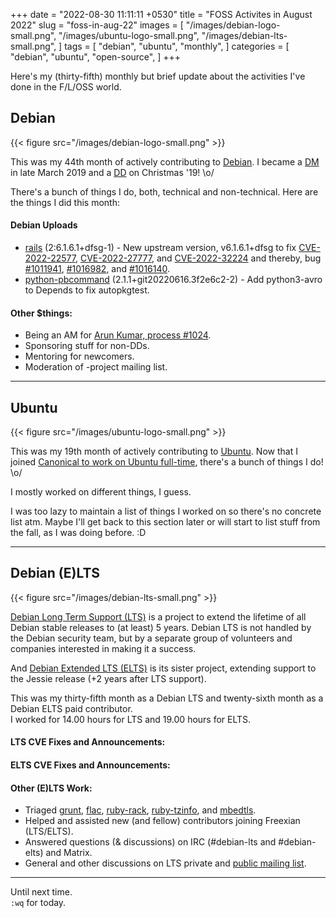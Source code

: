 +++
date = "2022-08-30 11:11:11 +0530"
title = "FOSS Activites in August 2022"
slug = "foss-in-aug-22"
images = [
    "/images/debian-logo-small.png",
    "/images/ubuntu-logo-small.png",
    "/images/debian-lts-small.png",
]
tags = [
    "debian",
    "ubuntu",
    "monthly",
]
categories = [
    "debian",
    "ubuntu",
    "open-source",
]
+++

Here's my (thirty-fifth) monthly but brief update about the activities I've done in the F/L/OSS world.

## Debian
{{< figure src="/images/debian-logo-small.png" >}}

This was my 44th month of actively contributing to [Debian](https://www.debian.org/).
I became a [DM](https://wiki.debian.org/DebianMaintainer) in late March 2019 and a [DD](https://wiki.debian.org/DebianDeveloper) on Christmas '19! \o/

There's a bunch of things I do, both, technical and non-technical. Here are the things I did this month:

#### Debian Uploads

- [rails](https://tracker.debian.org/pkg/rails) (2:6.1.6.1+dfsg-1) - New upstream version, v6.1.6.1+dfsg to fix [CVE-2022-22577](https://security-tracker.debian.org/tracker/CVE-2022-22577), [CVE-2022-27777](https://security-tracker.debian.org/tracker/CVE-2022-27777), and [CVE-2022-32224](https://security-tracker.debian.org/tracker/CVE-2022-32224) and thereby, bug [#1011941](https://bugs.debian.org/1011941), [#1016982](https://bugs.debian.org/1016982), and [#1016140](https://bugs.debian.org/1016140).
- [python-pbcommand](https://tracker.debian.org/pkg/python-pbcommand) (2.1.1+git20220616.3f2e6c2-2) - Add python3-avro to Depends to fix autopkgtest.

#### Other $things:

- Being an AM for [Arun Kumar, process #1024](https://nm.debian.org/process/1024/).
- Sponsoring stuff for non-DDs.
- Mentoring for newcomers.
- Moderation of -project mailing list.

---

## Ubuntu
{{< figure src="/images/ubuntu-logo-small.png" >}}

This was my 19th month of actively contributing to [Ubuntu](https://ubuntu.com/about).
Now that I joined [Canonical to work on Ubuntu full-time](https://utkarsh2102.com/posts/hello-canonical/), there's a bunch of things I do! \o/

I mostly worked on different things, I guess.

I was too lazy to maintain a list of things I worked on so there's
no concrete list atm. Maybe I'll get back to this section later or
will start to list stuff from the fall, as I was doing before. :D

---

## Debian (E)LTS
{{< figure src="/images/debian-lts-small.png" >}}

[Debian Long Term Support (LTS)](https://www.freexian.com/en/services/debian-lts.html) is a project to extend the lifetime of all Debian stable releases to (at least) 5 years. Debian LTS is not handled by the Debian security team, but by a separate group of volunteers and companies interested in making it a success.  

And [Debian Extended LTS (ELTS)](https://deb.freexian.com/extended-lts) is its sister project, extending support to the Jessie release (+2 years after LTS support).

This was my thirty-fifth month as a Debian LTS and twenty-sixth month as a Debian ELTS paid contributor.  
I worked for 14.00 hours for LTS and 19.00 hours for ELTS.

#### LTS CVE Fixes and Announcements:


#### ELTS CVE Fixes and Announcements:


#### Other (E)LTS Work:

- Triaged [grunt](https://tracker.debian.org/pkg/grunt),
[flac](https://tracker.debian.org/pkg/flac),
[ruby-rack](https://tracker.debian.org/pkg/ruby-rack),
[ruby-tzinfo](https://tracker.debian.org/pkg/ruby-tzinfo), and
[mbedtls](https://tracker.debian.org/pkg/mbedtls).
- Helped and assisted new (and fellow) contributors joining Freexian (LTS/ELTS).
- Answered questions (& discussions) on IRC (#debian-lts and #debian-elts) and Matrix.
- General and other discussions on LTS private and [public mailing list](https://lists.debian.org/debian-lts/2022/08/threads.html).

---

Until next time.  
`:wq` for today.
